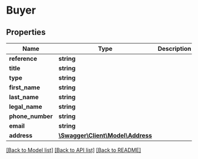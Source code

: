 # Buyer

## Properties
Name | Type | Description | Notes
------------ | ------------- | ------------- | -------------
**reference** | **string** |  | [optional] 
**title** | **string** |  | [optional] 
**type** | **string** |  | 
**first_name** | **string** |  | [optional] 
**last_name** | **string** |  | [optional] 
**legal_name** | **string** |  | [optional] 
**phone_number** | **string** |  | 
**email** | **string** |  | 
**address** | [**\Swagger\Client\Model\Address**](Address.md) |  | [optional] 

[[Back to Model list]](../README.md#documentation-for-models) [[Back to API list]](../README.md#documentation-for-api-endpoints) [[Back to README]](../README.md)


